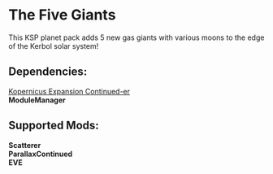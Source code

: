 # The Five Giants
This KSP planet pack adds 5 new gas giants with various moons to the edge of the Kerbol solar system! <br>
<h2>Dependencies:</h2>
<a href="https://github.com/VabienArt/KopernicusExpansion-Continueder">Kopernicus Expansion Continued-er</a> <br>
<strong>ModuleManager</strong> <br>

<h2>Supported Mods:</h2>
<strong>Scatterer</strong> <br>
<strong>ParallaxContinued</strong> <br>
<strong>EVE</strong> <br>